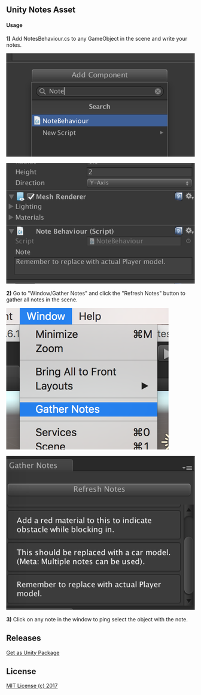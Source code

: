 ## Unity Notes Asset  

#### Usage

**1)** Add NotesBehaviour.cs to any GameObject in the scene and write your notes.

![](https://github.com/0x4d4147/readme-images/blob/master/NotesForUnity/Screen%20Shot%202017-07-22%20at%2011.40.10%20PM.png?raw=true)  

![](https://github.com/0x4d4147/readme-images/blob/master/NotesForUnity/Screen%20Shot%202017-07-22%20at%2011.51.17%20PM.png?raw=true)

**2)** Go to "Window/Gather Notes" and click the "Refresh Notes" button to gather all notes in the scene.  

![](https://github.com/0x4d4147/readme-images/blob/master/NotesForUnity/Screen%20Shot%202017-07-22%20at%2011.51.51%20PM.png?raw=true)  

![](https://github.com/0x4d4147/readme-images/blob/master/NotesForUnity/Screen%20Shot%202017-07-22%20at%2011.51.40%20PM.png?raw=true)  

**3)** Click on any note in the window to ping select the object with the note.  


## Releases  

[Get as Unity Package](https://github.com/0x4d4147/NotesForUnity/releases)  

## License  
[MIT License (c) 2017](https://github.com/0x4d4147/NotesForUnity/blob/master/LICENSE)  
